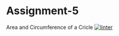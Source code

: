 # Assignment-5
Area and Circumference of a Cricle
[![linter](https://github.com/<OWNER>/<REPOSITORY>/workflows/linter/badge.svg)](https://github.com/marketplace/actions/super-linter)
